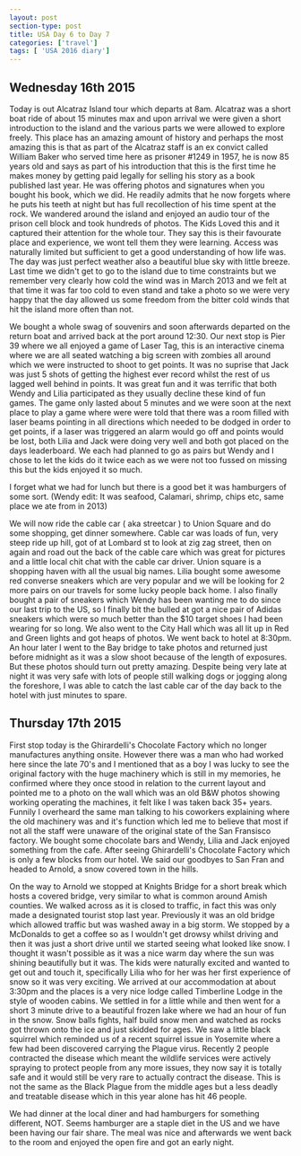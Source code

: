 ```yaml
---
layout: post
section-type: post
title: USA Day 6 to Day 7
categories: ['travel']
tags: [ 'USA 2016 diary']
---
```

## Wednesday 16th 2015  

Today is out Alcatraz Island tour which departs at 8am.
Alcatraz was a short boat ride of about 15 minutes max and upon arrival we were given a short introduction to the island and the various parts we were allowed to explore freely.
This place has an amazing amount of history and perhaps the most amazing this is that as part of the Alcatraz staff is an ex convict called William Baker who served time here as prisoner #1249 in 1957, he is now 85 years old and says as part of his introduction that this is the first time he makes money by getting paid legally for selling his story as a book published last year. He was offering photos and signatures when you bought his book, which we did. He readily admits that he now forgets where he puts his teeth at night but has full recollection of his time spent at the rock.
We wandered around the island and enjoyed an audio tour of the prison cell block and took hundreds of photos. The Kids Loved this and it captured their attention for the whole tour. They say this is their favourate place and experience, we wont tell them they were learning. Access was naturally limited but sufficient to get a good understanding of how life was. The day was just perfect weather also a beautiful blue sky with little breeze. Last time we didn't get to go to the island due to time constraints but we remember very clearly how cold the wind was in March 2013 and we felt at that time it was far too cold to even stand and take a photo so we were very happy that the day allowed us some freedom from the bitter cold winds that hit the island more often than not.

We bought a whole swag of souvenirs and soon afterwards departed on the return boat and arrived back at the port around 12:30.
Our next stop is Pier 39 where we all enjoyed a game of Laser Tag, this is an interactive cinema where we are all seated watching a big screen with zombies all around which we were instructed to shoot to get points. It was no suprise that Jack was just 5 shots of getting the highest ever record whilst the rest of us lagged well behind in points. It was great fun and it was terrific that both Wendy and Lilia participated as they usually decline these kind of fun games.
The game only lasted about 5 minutes and we were soon at the next place to play a game where were were told that there was a room filled with laser beams pointing in all directions which needed to be dodged in order to get points, if a laser was triggered an alarm would go off and points would be lost, both Lilia and Jack were doing very well and both got placed on the days leaderboard. We each had planned to go as pairs but Wendy and I chose to let the kids do it twice each as we were not too fussed on missing this but the kids enjoyed it so much.

I forget what we had for lunch but there is a good bet it was hamburgers of some sort. (Wendy edit: It was seafood, Calamari, shrimp, chips etc, same place we ate from in 2013)

We will now ride the cable car ( aka streetcar ) to Union Square and do some shopping, get dinner somewhere.
Cable car was loads of fun, very steep ride up hill, got of at Lombard st to look at zig zag street, then on again and road out the back of the cable care which was great for pictures and a little local chit chat with the cable car driver.
Union square is a shopping haven with all the usual big names. Lilia bought some awesome red converse sneakers which are very popular and we will be looking for 2 more pairs on our travels for some lucky people back home. I also finally bought a pair of sneakers which Wendy has been wanting me to do since our last trip to the US, so I finally bit the bulled at got a nice pair of Adidas sneakers which were so much better than the $10 target shoes I had been wearing for so long. We also went to the City Hall which was all lit up in Red and Green lights and got heaps of photos.
We went back to hotel at 8:30pm. An hour later I went to the Bay bridge to take photos and returned just before midnight as it was a slow shoot because of the length of exposures. But these photos should turn out pretty amazing. Despite being very late at night it was very safe with lots of people still walking dogs or jogging along the foreshore, I was able to catch the last cable car of the day back to the hotel with just minutes to spare.


## Thursday 17th 2015  
First stop today is the Ghirardelli's Chocolate Factory which no longer manufactures anything onsite. However there was a man who had worked here since the late 70's and I mentioned that as a boy I was lucky to see the original factory with the huge machinery which is still in my memories, he confirmed where they once stood in relation to the current layout and pointed me to a photo on the wall which was an old B&W photos showing working operating the machines, it felt like I was taken back 35+ years. Funnily I overheard the same man talking to his coworkers explaining where the old machinery was and it's function which led me to believe that most if not all the staff were unaware of the original state of the San Fransisco factory. We bought some chocolate bars and Wendy, Lilia and Jack enjoyed something from the cafe. After seeing Ghirardelli's Chocolate Factory which is only a few blocks from our hotel. We said our goodbyes to San Fran and headed to Arnold, a snow covered town in the hills.

On the way to Arnold we stopped at Knights Bridge for a short break which hosts a covered bridge, very similar to what is common around Amish counties. We walked across as it is closed to traffic, in fact this was only made a designated tourist stop last year. Previously it was an old bridge which allowed traffic but was washed away in a big storm. We stopped by a McDonalds to get a coffee so as I wouldn't get drowsy whilst driving and then it was just a short drive until we started seeing what looked like snow. I thought it wasn't possible as it was a nice warm day where the sun was shining beautifully but it was. The kids were naturally excited and wanted to get out and touch it, specifically Lilia who for her was her first experience of snow so it was very exciting. We arrived at our accommodation at about 3:30pm and the places is a very nice lodge called Timberline Lodge in the style of wooden cabins. We settled in for a little while and then went for a short 3 minute drive to a beautiful frozen lake where we had an hour of fun in the snow. Snow balls fights, half build snow men and watched as rocks got thrown onto the ice and just skidded for ages. We saw a little black squirrel which reminded us of a recent squirrel issue in Yosemite where a few had been discovered carrying the Plague virus. Recently 2 people contracted the disease which meant the wildlife services were actively spraying to protect people from any more issues, they now say it is totally safe and it would still be very rare to actually contract the disease. This is not the same as the Black Plague from the middle ages but a less deadly and treatable disease which in this year alone has hit 46 people.


We had dinner at the local diner and had hamburgers for something different, NOT. Seems hamburger are a staple diet in the US and we have been having our fair share. The meal was nice and afterwards we went back to the room and enjoyed the open fire and got an early night.
